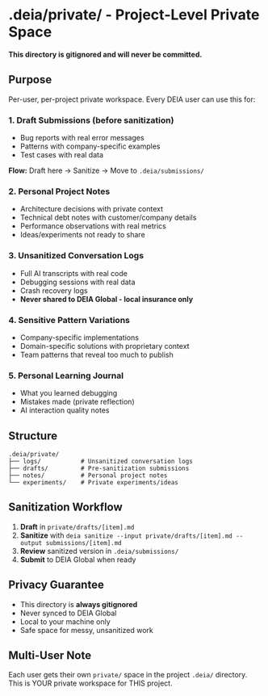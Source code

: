 # .deia/private/ - Project-Level Private Space

**This directory is gitignored and will never be committed.**

## Purpose

Per-user, per-project private workspace. Every DEIA user can use this for:

### 1. Draft Submissions (before sanitization)
- Bug reports with real error messages
- Patterns with company-specific examples
- Test cases with real data

**Flow:** Draft here → Sanitize → Move to `.deia/submissions/`

### 2. Personal Project Notes
- Architecture decisions with private context
- Technical debt notes with customer/company details
- Performance observations with real metrics
- Ideas/experiments not ready to share

### 3. Unsanitized Conversation Logs
- Full AI transcripts with real code
- Debugging sessions with real data
- Crash recovery logs
- **Never shared to DEIA Global - local insurance only**

### 4. Sensitive Pattern Variations
- Company-specific implementations
- Domain-specific solutions with proprietary context
- Team patterns that reveal too much to publish

### 5. Personal Learning Journal
- What you learned debugging
- Mistakes made (private reflection)
- AI interaction quality notes

## Structure

```
.deia/private/
├── logs/           # Unsanitized conversation logs
├── drafts/         # Pre-sanitization submissions
├── notes/          # Personal project notes
└── experiments/    # Private experiments/ideas
```

## Sanitization Workflow

1. **Draft** in `private/drafts/[item].md`
2. **Sanitize** with `deia sanitize --input private/drafts/[item].md --output submissions/[item].md`
3. **Review** sanitized version in `.deia/submissions/`
4. **Submit** to DEIA Global when ready

## Privacy Guarantee

- This directory is **always gitignored**
- Never synced to DEIA Global
- Local to your machine only
- Safe space for messy, unsanitized work

## Multi-User Note

Each user gets their own `private/` space in the project `.deia/` directory. This is YOUR private workspace for THIS project.
